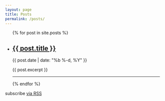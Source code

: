 ```yaml
---
layout: page
title: Posts
permalink: /posts/
---
```

<div>
  <ul class="posts">
    {% for post in site.posts %}
      <li>
        <div class="post-title">
          <a class="post-link" href="{{ post.url | prepend: site.baseurl }}"><h2>{{ post.title }}</h2></a>
          <p class="post-date">{{ post.date | date: "%b %-d, %Y" }}</p>
        </div>
        <div class="post-excerpt">
          {{ post.excerpt }}
        </div>
      </li>
      <hr class="orange">
    {% endfor %}
  </ul>

  <p class="rss-subscribe">subscribe <a href="{{ "/feed.xml" | prepend: site.baseurl }}">via RSS</a></p>
</div>

